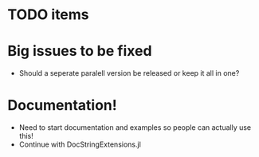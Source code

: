 # TODO items

# Big issues to be fixed
- Should a seperate paralell version be released or keep it all in one?

# Documentation!
- Need to start documentation and examples so people can actually use this!
- Continue with DocStringExtensions.jl
